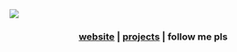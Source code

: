 <img src="https://github.com/juaneth/juaneth/assets/68202118/faaa485c-917e-4c7b-8279-e7afb49b4c19" />

<h3 align="center"> <a href="https://juaneth.dev">website</a> | <a href="https://github.com/juaneth?tab=repositories">projects</a> | <a>follow me pls</a> </h3>
